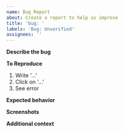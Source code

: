 ```yaml
---
name: Bug Report
about: Create a report to help us improve
title: 'bug: '
labels: 'Bug: Unverified'
assignees: ''
---
```


**Describe the bug**

<!-- A clear and concise description of what the bug is. -->

**To Reproduce**

<!-- Steps to reproduce the behavior: -->

1. Write '...'
2. Click on '...'
3. See error

**Expected behavior**

<!-- A clear and concise description of what you expected to happen. -->

**Screenshots**

<!-- If applicable, add screenshots to help explain your problem. -->

**Additional context**

<!-- Add any other context about the problem here. -->
